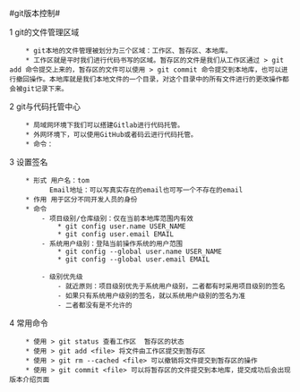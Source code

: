 #git版本控制#

1 git的文件管理区域
	
		* git本地的文件管理被划分为三个区域：工作区、暂存区、本地库。
		* 工作区就是平时我们进行代码书写的区域。暂存区的文件是我们从工作区通过 > git add 命令提交上来的，暂存区的文件可以使用 > git commit 命令提交到本地库，也可以进行撤回操作。本地库就是我们本地文件的一个目录，对这个目录中的所有文件进行的更改操作都会被git记录下来。

2 git与代码托管中心
	
		* 局域网环境下我们可以搭建Gitlab进行代码托管。
		* 外网环境下，可以使用GitHub或者码云进行代码托管。
		* 命令：

3 设置签名
	
		* 形式 用户名：tom
			  Email地址：可以写真实存在的email也可写一个不存在的email
		* 作用 用于区分不同开发人员的身份
		* 命令
			- 项目级别/仓库级别：仅在当前本地库范围内有效
				* git config user.name USER_NAME
				* git config user.email EMAIL
			- 系统用户级别：登陆当前操作系统的用户范围
				* git config --global user.name USER_NAME
				* git config --global user.email EMAIL
				
			- 级别优先级
				- 就近原则：项目级别优先于系统用户级别，二者都有时采用项目级别的签名
				- 如果只有系统用户级别的签名，就以系统用户级别的签名为准
				- 二者都没有是不允许的


4 常用命令
	
		* 使用 > git status 查看工作区  暂存区的状态
		* 使用 > git add <file> 将文件由工作区提交到暂存区
		* 使用 > git rm --cached <file> 可以撤销将文件提交到暂存区的操作
		* 使用 > git commit <file> 可以将暂存区的文件提交到本地库，提交成功后会出现版本介绍页面
 

